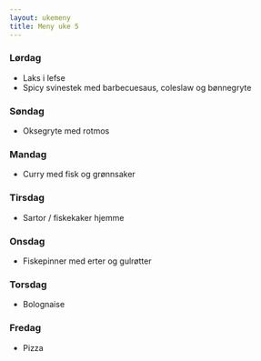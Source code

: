 ```yaml
---
layout: ukemeny
title: Meny uke 5
---
```


### Lørdag

- Laks i lefse
- Spicy svinestek med barbecuesaus, coleslaw og bønnegryte

### Søndag

- Oksegryte med rotmos

### Mandag

- Curry med fisk og grønnsaker

### Tirsdag

- Sartor / fiskekaker hjemme

### Onsdag

- Fiskepinner med erter og gulrøtter

### Torsdag

- Bolognaise

### Fredag

- Pizza


